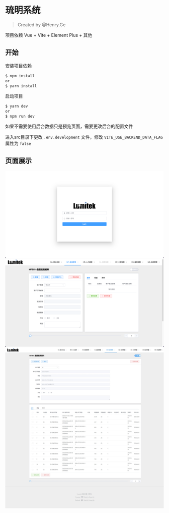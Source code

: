# 琉明系统
> Created by @Henry.Ge

项目依赖 Vue + Vite + Element Plus + 其他
## 开始
安装项目依赖
```
$ npm install
or
$ yarn install
```
启动项目
```
$ yarn dev
or
$ npm run dev
```
如果不需要使用后台数据只是预览页面，需要更改后台的配置文件

进入src目录下更改 `.env.development` 文件，修改 `VITE_USE_BACKEND_DATA_FLAG` 属性为 `false`
## 页面展示
![登录页面](public/images/show_login.png)
![MFB01](public/images/mfb01.png)
![MFB02](public/images/mfb01_2.jpeg)